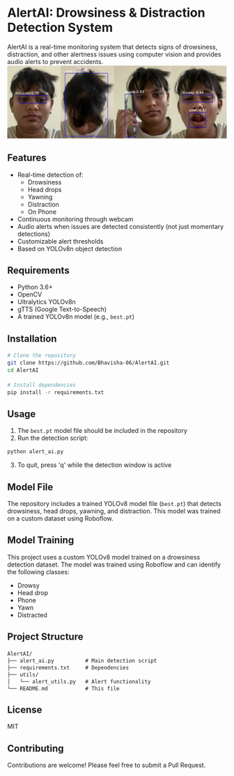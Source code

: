 # AlertAI: Drowsiness & Distraction Detection System

AlertAI is a real-time monitoring system that detects signs of drowsiness, distraction, and other alertness issues using computer vision and provides audio alerts to prevent accidents.
![Results](assets/results.png)

## Features

- Real-time detection of:
  - Drowsiness
  - Head drops
  - Yawning
  - Distraction
  - On Phone
- Continuous monitoring through webcam
- Audio alerts when issues are detected consistently (not just momentary detections)
- Customizable alert thresholds
- Based on YOLOv8n object detection

## Requirements

- Python 3.6+
- OpenCV
- Ultralytics YOLOv8n
- gTTS (Google Text-to-Speech)
- A trained YOLOv8n model (e.g., `best.pt`)

## Installation

```bash
# Clone the repository
git clone https://github.com/Bhavisha-06/AlertAI.git
cd AlertAI

# Install dependencies
pip install -r requirements.txt
```

## Usage

1. The `best.pt` model file should be included in the repository
2. Run the detection script:

```bash
python alert_ai.py
```

3. To quit, press 'q' while the detection window is active

## Model File

The repository includes a trained YOLOv8 model file (`best.pt`) that detects drowsiness, head drops, yawning, and distraction. This model was trained on a custom dataset using Roboflow.

## Model Training

This project uses a custom YOLOv8 model trained on a drowsiness detection dataset. The model was trained using Roboflow and can identify the following classes:
- Drowsy
- Head drop
- Phone
- Yawn
- Distracted

## Project Structure

```
AlertAI/
├── alert_ai.py          # Main detection script
├── requirements.txt     # Dependencies
├── utils/
│   └── alert_utils.py   # Alert functionality
└── README.md            # This file
```

## License

MIT

## Contributing

Contributions are welcome! Please feel free to submit a Pull Request.

